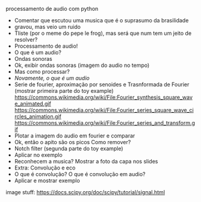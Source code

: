 processamento de audio com python

- Comentar que escutou uma musica que é o suprasumo da brasilidade
- gravou, mas veio um ruido
- Tliste (por o meme do pepe le frog), mas será que num tem um jeito de resolver?
- Processamento de audio!
- O que é um audio?
- Ondas sonoras
- Ok, exibir ondas sonoras (imagem do audio no tempo)
- Mas como processar?
- _Novamente, o que é um audio_
- Serie de fourier, aproximação por senoides e Trasnformada de Fourier (mostrar primeira parte do toy example) 
    https://commons.wikimedia.org/wiki/File:Fourier_synthesis_square_wave_animated.gif
    https://commons.wikimedia.org/wiki/File:Fourier_series_square_wave_circles_animation.gif
    https://commons.wikimedia.org/wiki/File:Fourier_series_and_transform.gif
- Plotar a imagem do audio em fourier e comparar
- Ok, então o apito  são os picos Como remover?
- Notch filter (segunda parte do toy example)
- Aplicar no exemplo
- Reconhecem a musica? Mostrar a foto da capa nos slides
- Extra: Convolução e eco
- O que é convolução? O que é convolução em audio?
- Aplicar e mostrar exemplo


image stuff: https://docs.scipy.org/doc/scipy/tutorial/signal.html